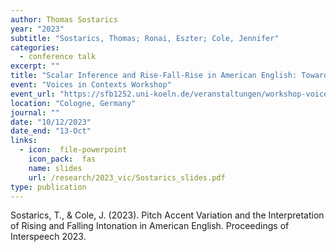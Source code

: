 ```yaml
---
author: Thomas Sostarics
year: "2023"
subtitle: "Sostarics, Thomas; Ronai, Eszter; Cole, Jennifer"
categories:
  - conference talk
excerpt: ""
title: "Scalar Inference and Rise-Fall-Rise in American English: Towards a Priming Perspective"
event: "Voices in Contexts Workshop"
event_url: "https://sfb1252.uni-koeln.de/veranstaltungen/workshop-voices-in-context"
location: "Cologne, Germany"
journal: ""
date: "10/12/2023"
date_end: "13-Oct"
links:
  - icon:  file-powerpoint
    icon_pack:  fas
    name: slides
    url: /research/2023_vic/Sostarics_slides.pdf
type: publication
---
```


Sostarics, T., & Cole, J. (2023). Pitch Accent Variation and the Interpretation of Rising and Falling Intonation in American English.  Proceedings of Interspeech 2023.
